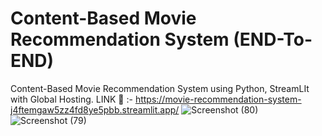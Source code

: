 # Content-Based Movie Recommendation System (END-To-END)

Content-Based Movie Recommendation System using Python, StreamLIt with Global Hosting.
LINK 🔗 :- https://movie-recommendation-system-j4ftemgaw5zz4fd8ye5pbb.streamlit.app/ 
![Screenshot (80)](https://github.com/AkashPatilkulkarni/Movie-Recommendation-Systems/assets/139881101/664202e1-ffde-4c9c-be1a-b631fc3abd8a)
![Screenshot (79)](https://github.com/AkashPatilkulkarni/Movie-Recommendation-Systems/assets/139881101/09b2e33c-5bc8-441f-870b-16f97a31af0a)
